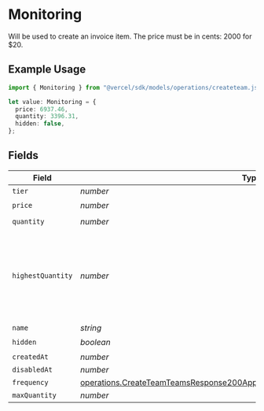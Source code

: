 # Monitoring

Will be used to create an invoice item. The price must be in cents: 2000 for $20.

## Example Usage

```typescript
import { Monitoring } from "@vercel/sdk/models/operations/createteam.js";

let value: Monitoring = {
  price: 6937.46,
  quantity: 3396.31,
  hidden: false,
};
```

## Fields

| Field                                                                                                                                                                                | Type                                                                                                                                                                                 | Required                                                                                                                                                                             | Description                                                                                                                                                                          |
| ------------------------------------------------------------------------------------------------------------------------------------------------------------------------------------ | ------------------------------------------------------------------------------------------------------------------------------------------------------------------------------------ | ------------------------------------------------------------------------------------------------------------------------------------------------------------------------------------ | ------------------------------------------------------------------------------------------------------------------------------------------------------------------------------------ |
| `tier`                                                                                                                                                                               | *number*                                                                                                                                                                             | :heavy_minus_sign:                                                                                                                                                                   | N/A                                                                                                                                                                                  |
| `price`                                                                                                                                                                              | *number*                                                                                                                                                                             | :heavy_check_mark:                                                                                                                                                                   | N/A                                                                                                                                                                                  |
| `quantity`                                                                                                                                                                           | *number*                                                                                                                                                                             | :heavy_check_mark:                                                                                                                                                                   | N/A                                                                                                                                                                                  |
| `highestQuantity`                                                                                                                                                                    | *number*                                                                                                                                                                             | :heavy_minus_sign:                                                                                                                                                                   | The highest quantity in the current period. Used to render the correct enable/disable UI for add-ons.                                                                                |
| `name`                                                                                                                                                                               | *string*                                                                                                                                                                             | :heavy_minus_sign:                                                                                                                                                                   | N/A                                                                                                                                                                                  |
| `hidden`                                                                                                                                                                             | *boolean*                                                                                                                                                                            | :heavy_check_mark:                                                                                                                                                                   | N/A                                                                                                                                                                                  |
| `createdAt`                                                                                                                                                                          | *number*                                                                                                                                                                             | :heavy_minus_sign:                                                                                                                                                                   | N/A                                                                                                                                                                                  |
| `disabledAt`                                                                                                                                                                         | *number*                                                                                                                                                                             | :heavy_minus_sign:                                                                                                                                                                   | N/A                                                                                                                                                                                  |
| `frequency`                                                                                                                                                                          | [operations.CreateTeamTeamsResponse200ApplicationJSONResponseBodyBillingFrequency](../../models/operations/createteamteamsresponse200applicationjsonresponsebodybillingfrequency.md) | :heavy_minus_sign:                                                                                                                                                                   | N/A                                                                                                                                                                                  |
| `maxQuantity`                                                                                                                                                                        | *number*                                                                                                                                                                             | :heavy_minus_sign:                                                                                                                                                                   | N/A                                                                                                                                                                                  |